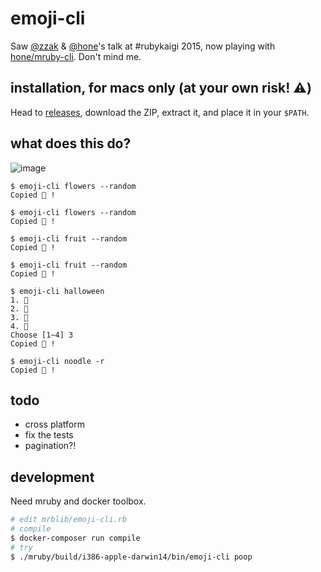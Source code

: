 # emoji-cli

Saw [@zzak](https://github.com/zzak) & [@hone](https://github.com/hone)'s talk at #rubykaigi 2015, now playing with [hone/mruby-cli](https://github.com/hone/mruby-cli). Don't mind me.

## installation, for macs only (at your own risk! :warning:)

Head to [releases](https://github.com/muan/emoji-cli/releases), download the ZIP, extract it, and place it in your `$PATH`.

## what does this do?

![image](https://cloud.githubusercontent.com/assets/1153134/11781050/35ab1cce-a2aa-11e5-8cb6-af446dbc541c.png)

```
$ emoji-cli flowers --random
Copied 🌺 !

$ emoji-cli flowers --random
Copied 🌹 !

$ emoji-cli fruit --random
Copied 🍍 !

$ emoji-cli fruit --random
Copied 🍒 !

$ emoji-cli halloween
1. 👻
2. 👹
3. 🎃
4. 🏮
Choose [1~4] 3
Copied 🎃 !

$ emoji-cli noodle -r
Copied 🍜 !
```

## todo

- cross platform
- fix the tests
- pagination?!

## development

Need mruby and docker toolbox.

```bash
# edit mrblib/emoji-cli.rb
# compile
$ docker-composer run compile
# try
$ ./mruby/build/i386-apple-darwin14/bin/emoji-cli poop
```
